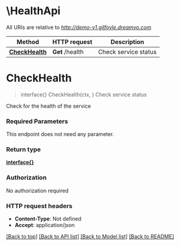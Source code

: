 # \HealthApi

All URIs are relative to *http://demo-v1.gilfoyle.dreamvo.com*

Method | HTTP request | Description
------------- | ------------- | -------------
[**CheckHealth**](HealthApi.md#CheckHealth) | **Get** /health | Check service status


# **CheckHealth**
> interface{} CheckHealth(ctx, )
Check service status

Check for the health of the service

### Required Parameters
This endpoint does not need any parameter.

### Return type

[**interface{}**](interface{}.md)

### Authorization

No authorization required

### HTTP request headers

 - **Content-Type**: Not defined
 - **Accept**: application/json

[[Back to top]](#) [[Back to API list]](../README.md#documentation-for-api-endpoints) [[Back to Model list]](../README.md#documentation-for-models) [[Back to README]](../README.md)

